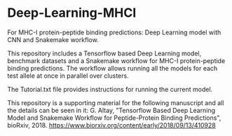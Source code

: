 # Deep-Learning-MHCI
For MHC-I protein-peptide binding predictions: Deep Learning model with CNN and Snakemake workflow.

This repository includes a Tensorflow based Deep Learning model, benchmark datasets 
and a Snakemake workflow for MHC-I protein-peptide binding predictions. The workflow
allows running all the models for each test allele at once in parallel over clusters.

The Tutorial.txt file provides instructions for running the current model.

This repository is a supporting material for the following manuscript and all the details can be seen in it:
G. Altay, "Tensorflow Based Deep Learning Model and Snakemake Workflow for Peptide-Protein Binding Predictions", bioRxiv, 2018.
https://www.biorxiv.org/content/early/2018/09/13/410928

